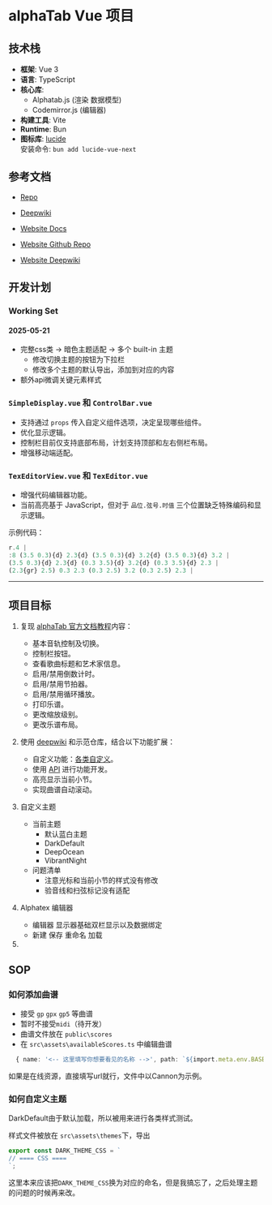 # alphaTab Vue 项目

## 技术栈

- **框架**: Vue 3
- **语言**: TypeScript
- **核心库**:
  - Alphatab.js (渲染 数据模型)
  - Codemirror.js (编辑器)
- **构建工具**: Vite
- **Runtime**: Bun
- **图标库**: [lucide](https://lucide.dev/)  
  安装命令: `bun add lucide-vue-next`

## 参考文档

- [Repo](https://github.com/CoderLine/alphaTab)
- [Deepwiki](https://deepwiki.com/CoderLine/alphaTab)

- [Website Docs](https://www.alphatab.net/docs/introduction/)
- [Website Github Repo](https://github.com/CoderLine/alphaTabWebsite)
- [Website Deepwiki](https://deepwiki.com/CoderLine/alphaTabWebsite)


## 开发计划

### Working Set

#### 2025-05-21

- 完整css类 -> 暗色主题适配 -> 多个 built-in 主题
  - 修改切换主题的按钮为下拉栏
  - 修改多个主题的默认导出，添加到对应的内容
- 额外api微调关键元素样式

### `SimpleDisplay.vue` 和 `ControlBar.vue`

- 支持通过 `props` 传入自定义组件选项，决定呈现哪些组件。
- 优化显示逻辑。
- 控制栏目前仅支持底部布局，计划支持顶部和左右侧栏布局。
- 增强移动端适配。

### `TexEditorView.vue` 和 `TexEditor.vue`

- 增强代码编辑器功能。
- 当前高亮基于 JavaScript，但对于 `品位.弦号.时值` 三个位置缺乏特殊编码和显示逻辑。

示例代码：
```js
r.4 | 
:8 (3.5 0.3){d} 2.3{d} (3.5 0.3){d} 3.2{d} (3.5 0.3){d} 3.2 |
(3.5 0.3){d} 2.3{d} (0.3 3.5){d} 3.2{d} (0.3 3.5){d} 2.3 |
(2.3{gr} 2.5) 0.3 2.3 (0.3 2.5) 3.2 (0.3 2.5) 2.3 |
```

---

## 项目目标

1. 复现 [alphaTab 官方文档教程](https://www.alphatab.net/docs/tutorial-web/introduction)内容：
   - 基本音轨控制及切换。
   - 控制栏按钮。
   - 查看歌曲标题和艺术家信息。
   - 启用/禁用倒数计时。
   - 启用/禁用节拍器。
   - 启用/禁用循环播放。
   - 打印乐谱。
   - 更改缩放级别。
   - 更改乐谱布局。

2. 使用 [deepwiki](https://deepwiki.com/CoderLine/alphaTabWebsite) 和示范仓库，结合以下功能扩展：
   - 自定义功能：[各类自定义](https://www.alphatab.net/docs/guides/coloring)。
   - 使用 [API](https://www.alphatab.net/docs/reference/settings/) 进行功能开发。
   - 高亮显示当前小节。
   - 实现曲谱自动滚动。

3. 自定义主题
   - 当前主题
      - 默认蓝白主题
      - DarkDefault
      - DeepOcean
      - VibrantNight
   - 问题清单
     - 注意光标和当前小节的样式没有修改
     - 验音线和扫弦标记没有适配

4. Alphatex 编辑器
   - 编辑器 显示器基础双栏显示以及数据绑定
   - 新建 保存 重命名 加载

5. 

## SOP

### 如何添加曲谱

- 接受 `gp` `gpx` `gp5` 等曲谱
- 暂时不接受`midi`（待开发）
- 曲谱文件放在  `public\scores`
- 在 `src\assets\availableScores.ts` 中编辑曲谱

```ts
  { name: '<-- 这里填写你想要看见的名称 -->', path: `${import.meta.env.BASE_URL}scores/<--这里填写完整的文件名称.gp5-->` },
```

如果是在线资源，直接填写url就行，文件中以Cannon为示例。

### 如何自定义主题

DarkDefault由于默认加载，所以被用来进行各类样式测试。

样式文件被放在 `src\assets\themes`下，导出

```ts
export const DARK_THEME_CSS = `
// ==== CSS ====
`;
```

这里本来应该把`DARK_THEME_CSS`换为对应的命名，但是我搞忘了，之后处理主题的问题的时候再来改。
